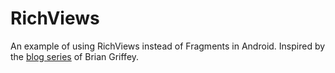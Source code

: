 RichViews
=========

An example of using RichViews instead of Fragments in Android. Inspired by the [blog series](http://www.briangriffey.com/#/blog "Brian Griffeys blog") of Brian Griffey.
